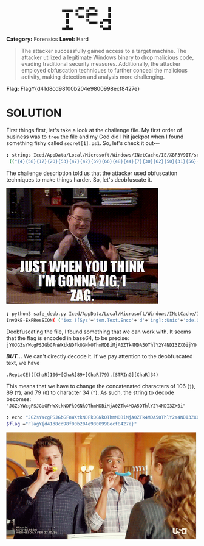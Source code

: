 ```
                    ▗▄▄▄▖▗▞▀▘▗▞▀▚▖   ▐▌
                      █  ▝▚▄▖▐▛▀▀▘   ▐▌
                      █      ▝▚▄▄▖▗▞▀▜▌
                    ▗▄█▄▖         ▝▚▄▟▌
```

**Category:** Forensics
**Level:** Hard
> The attacker successfully gained access to a target machine. The attacker utilized a legitimate Windows binary to drop malicious code, evading traditional security measures. Additionally, the attacker employed obfuscation techniques to further conceal the malicious activity, making detection and analysis more challenging.

**Flag:** FlagY{d41d8cd98f00b204e9800998ecf8427e}

# SOLUTION

First things first, let's take a look at the challenge file. My first order of business was to `tree` the file and my God did I hit jackpot when I found something fishy called `secret[1].ps1`. So, let's check it out~~

```bash
❯ strings Iced/AppData/Local/Microsoft/Windows/INetCache/IE/XBF3V9IT/secret\[1\].ps1
 (("{4}{58}{17}{20}{53}{47}{42}{69}{66}{48}{44}{7}{30}{62}{50}{31}{56}{14}{59}{70}{43}{51}{11}{23}{39}{64}{25}{6}{15}{5}{46}{28}{54}{37}{45}{61}{13}{40}{16}{9}{63}{22}{29}{27}{41}{33}{1}{32}{0}{71}{12}{34}{67}{10}{36}{68}{55}{3}{19}{49}{18}{65}{24}{21}{2}{35}{57}{52}{8}{38}{60}{26}" -f 'xTCvx','ThmMDBiMjA0ZC','aC','vx+','InvOkE','g(jY','xe64','.En',']','vxbG','xD','v','Cvx','gPSJG','vxtSt','Strin','+C','ExP','vx+CvxYO)))Cvx).R','Cv','ResSION( (','L','C','xystem.CCvx+CvxoCvx+CvxnCvx+Cvxv','p','x+Cv','ChaR]34) )','GNk','CvxJGZ','vxOCvx+Cvx','coCv','vxode','vx+Cv','xO','k4MCvx+CvxDA5','E','I','vx+','89+[ChaR]7','Cvx+Cvxert]::FromBa','Cvx','Cvx+Cv','xi','Cv','vx+Cvxtem.Text','C','OCvx+','v',' ([SysC','xZX0ijC','vx+C','xg([SCvx+C','R','C','sCvx+CvxYWcC','C','.GeCvx+C','(([ChaR]106+[Cha','-','ri','9),[STRInG][','vx','x+CvxdCvx+Cvxing]::UnicC','FnWXtkNDFkCvx+','sCv','e','x','OThlY2Y4NCvx+Cv','3','e','nCvx+','+')).rEPLacE('Cvx',[stRing][CHar]39) |. ( $VERbosePREfEReNCe.tOStRINg()[1,3]+'x'-jOIN'')
```

The challenge description told us that the attacker used obfuscation techniques to make things harder. So, let's deobfuscate it.

![](/assets/images/zig-zag.gif)

```bash
❯ python3 safe_deob.py Iced/AppData/Local/Microsoft/Windows/INetCache/IE/XBF3V9IT/secret\[1\].ps1
InvOkE-ExPResSION( ('iex ([Sys'+'tem.Text.Enco'+'d'+'ing]::Unic'+'ode.Ge'+'tStrin'+'g([S'+'ystem.C'+'o'+'n'+'v'+'ert]::FromBas'+'e64String(jYO'+'JGZs'+'YWc'+'gPSJG'+'bGFnWXtkNDFk'+'O'+'GNk'+'OThmMDBiMjA0Z'+'T'+'k4M'+'DA5OThlY2Y4N'+'DI3'+'ZX0ij'+'YO)))').RepLaCE(([ChaR]106+[ChaR]89+[ChaR]79),[STRInG][ChaR]34) )
```

Deobfuscating the file, I found something that we can work with. It seems that the flag is encoded in base64, to be precise: `jYOJGZsYWcgPSJGbGFnWXtkNDFkOGNkOThmMDBiMjA0ZTk4MDA5OThlY2Y4NDI3ZX0ijYO`

***BUT...*** We can't directly decode it. If we pay attention to the deobfuscated text, we have

```
.RepLaCE(([ChaR]106+[ChaR]89+[ChaR]79),[STRInG][ChaR]34)
```

This means that we have to change the concatenated characters of 106 (`j`), 89 (`Y`), and 79 (`O`) to character 34 (`"`). As such, the string to decode becomes: `"JGZsYWcgPSJGbGFnWXtkNDFkOGNkOThmMDBiMjA0ZTk4MDA5OThlY2Y4NDI3ZX0i"`

```bash
❯ echo "JGZsYWcgPSJGbGFnWXtkNDFkOGNkOThmMDBiMjA0ZTk4MDA5OThlY2Y4NDI3ZX0i" | base64 -d
$flag ="FlagY{d41d8cd98f00b204e9800998ecf8427e}"
```

![](/assets/images/party.gif)